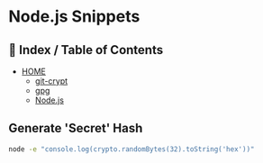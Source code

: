 # Node.js Snippets

## 📖 Index / Table of Contents

* [HOME](https://github.com/Ragdata/snippets)
  * [git-crypt](git-crypt.md)
  * [gpg](gpg.md)
  * [Node.js](node.md)

## Generate 'Secret' Hash

````bash
node -e "console.log(crypto.randomBytes(32).toString('hex'))"
````
